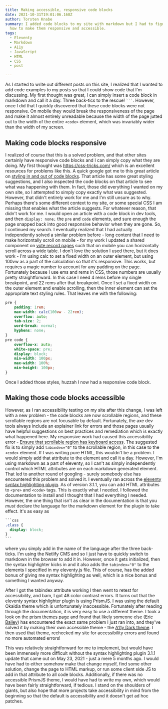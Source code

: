 ```yaml
---
title: Making accessible, responsive code blocks
date: 2021-10-31T19:01:06.168Z
author: Torsten Knabe
summary: I added code blocks to my site with markdown but I had to figure out
  how to make them responsive and accessible.
tags:
  - Eleventy
  - Markdown
  - A11y
  - JavaScript
  - HTML  
  - CSS
  - post

---
```

As I started to write out different posts on this site, I realized that I wanted to add code examples to my posts so that I could show code that I'm discussing. My first thought was great, I can simply insert a code block in markdown and call it a day. Three back-tics to the rescue! ```` ``` ````. However, once I did that I quickly discovered that these code blocks were not responsive. On mobile they would break the responsiveness of the page and make it almost entirely unreadable because the width of the page jutted out to the width of the entire `<code>` element, which was invariably wider than the width of my screen.

## Making code blocks responsive

I realized of course that this is a solved problem, and that other sites certainly have responsive code blocks and I can simply copy what they are doing. My first thought was <https://css-tricks.com/> which is an excellent resources for problems like this. A quick google got me to this great article on [styling in and out of code blocks](https://css-tricks.com/styling-code-in-and-out-of-blocks/). That article has some great styling suggestions, and I also inspected the code blocks on that article to see what was happening with them. In fact, those did everything I wanted on my own site, so I attempted to simply copy exactly what was suggested. However, that didn't entirely work for me and I'm still unsure as to why. Perhaps there's some different context to my site, or some special CSS I am missing that enables what the article suggests. For whatever reason, that didn't work for me. I would open an article with a code block in dev tools, and then `display: none;` the `pre` and `code` elements, and sure enough the page snapped back into good responsive behavior when they are gone. So, I continued my search. I eventually realized that I had actually independently solved a similar problem before - long content that I need to make horizontally scroll on mobile - for my work I updated a shared component on [vote record pages](https://huizenga.house.gov/voterecord/) such that on mobile you can horizontally scroll across a wide table. I don't love the solution I used there, but it does work - I'm using calc to set a fixed width on an outer element, but using 100vw as a part of the calculation so that it's responsive. This works, but requires a magic number to account for any padding on the page. Fortunately because I use ems and rems in CSS, those numbers are usually pretty straightforward. In this case I need 4 rems before my single breakpoint, and 22 rems after that breakpoint. Once I set a fixed width on the outer element and enable scrolling, then the inner element can set the appropriate text styling rules. That leaves me with the following:

```css
pre {
	padding: 1rem;
	max-width: calc(100vw - 22rem);
	overflow: auto;
	tab-size: 2;
	word-break: normal;
	hyphens: none;
}
pre code {
	overflow-x: auto;
	white-space: pre;
	display: block;
	min-width: 100px;
	max-width: 100%;
	min-height: 100px;
}
```

Once I added those styles, huzzah I now had a responsive code block. 

## Making those code blocks accessible

However, as I ran accessibility testing on my site after this change, I was left with a new problem - the code blocks are now scrollable regions, and these scrollable regions are not focusable by default. Fortunately, the axe dev tools always include an explainer link for errors and those pages usually have helpful suggestions on best practices and remediation which is exactly what happened here. My responsive work had caused this accessibility error - [Ensure that scrollable region has keyboard access](https://dequeuniversity.com/rules/axe/4.3/scrollable-region-focusable). The suggested fix is to simply add `tabindex="0"` to the scrollable region, in this case to the `<code>` element. If I was writing pure HTML, this wouldn't be a problem. I would simply add that attribute to the element and call it a day. However, I'm using markdown as a part of eleventy, so I can't as simply independently control which HTML attributes are on each markdown generated element. That led to another round of googling - surely somebody else has encountered this problem and solved it. I eventually ran across the [eleventy syntax highlighting plugin](https://www.11ty.dev/docs/plugins/syntaxhighlight/). As of version 3.1.1, you can add HTML attributes to `<pre>` and `<code>` tags. This is exactly what I needed. I followed the documentation to install and I thought that I had everything I needed. However, the one thing that isn't as clear in the documentation is that you *must* declare the language for the markdown element for the plugin to take effect. It's as easy as 

````css
```css
.class {
  display: block;
}
```
````

where you simply add in the name of the language after the three back-ticks. I'm using the Netlify CMS and so I just have to quickly switch to markdown in the browser to add it in. However, once it gets initialized, then the syntax highlighter kicks in and it also adds the `tabindex="0"` to the elements I specified in my eleventy.js file. This of course, has the added bonus of giving me syntax highlighting as well, which is a nice bonus and something I wanted anyway.

After I got the tabindex attribute working I then went to retest for accessibility, and bam, I got 48 color contrast errors. It turns out that the eleventy syntax highlighter plugin is using PrismJS. I was using the default Okaidia theme which is unfortunately inaccessible. Fortunately after reading through the documentation, it is very easy to use a different theme. I took a look on the [prism themes page](https://github.com/PrismJS/prism-themes) and found that likely someone else ([Eric Bailey](https://github.com/ericwbailey)) has encountered the exact same problem I just ran into, and they've solved it by making their own accessible theme - the [A11y Dark theme](https://github.com/PrismJS/prism-themes/blob/master/themes/prism-a11y-dark.css). I then used that theme, rechecked my site for accessibility errors and found no more automated errors!

This was relatively straightforward for me to implement, but would have been immensely more difficult without the syntax highlighting plugin 3.1.1 update that came out on May 23, 2021 - just a mere 5 months ago. I would have had to either somehow make that change myself, find some other solution, change the page to HTML markup, or run some client side JS to add in that attribute to all code blocks. Additionally, if there was no accessible PrismJS theme, I would have had to write my own, which would have been fairly straightforward, if tedious. I stand on the shoulders of giants, but also hope that more projects take accessibility in mind from the beginning so that the default is accessibility and it doesn't get ad hoc patches.